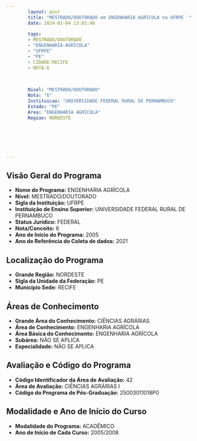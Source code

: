 ```yaml
---
        layout: post
        title: "MESTRADO/DOUTORADO em ENGENHARIA AGRÍCOLA na UFRPE  "
        date: 2024-01-04 13:01:48
     
        tags:
        - MESTRADO/DOUTORADO
        - "ENGENHARIA-AGRÍCOLA"
        - "UFRPE"
        - "PE"
        - CIDADE:RECIFE
        - NOTA:6
        
       

        Nivel: "MESTRADO/DOUTORADO"
        Nota: "6"
        Instituicao: "UNIVERSIDADE FEDERAL RURAL DE PERNAMBUCO"
        Estado: "PE"
        Area: "ENGENHARIA AGRÍCOLA"
        Regiao: NORDESTE
        
        
        
        
        
        
---
```

## Visão Geral do Programa
- **Nome do Programa:** ENGENHARIA AGRÍCOLA
- **Nível:** MESTRADO/DOUTORADO
- **Sigla da Instituição:** UFRPE
- **Instituição de Ensino Superior:** UNIVERSIDADE FEDERAL RURAL DE PERNAMBUCO
- **Status Jurídico:** FEDERAL
- **Nota/Conceito:** 6
- **Ano de Início do Programa:** 2005
- **Ano de Referência do Coleta de dados:** 2021

## Localização do Programa
- **Grande Região:** NORDESTE
- **Sigla da Unidade da Federação:** PE
- **Município Sede:** RECIFE

## Áreas de Conhecimento
- **Grande Área do Conhecimento:** CIÊNCIAS AGRÁRIAS
- **Área de Conhecimento:** ENGENHARIA AGRÍCOLA
- **Área Básica do Conhecimento:** ENGENHARIA AGRÍCOLA
- **Subárea:** NÃO SE APLICA
- **Especialidade:** NÃO SE APLICA

## Avaliação e Código do Programa
- **Código Identificador da Área de Avaliação:** 42
- **Área de Avaliação:** CIÊNCIAS AGRÁRIAS I
- **Código do Programa de Pós-Graduação:** 25003011018P0


## Modalidade e Ano de Início do Curso
- **Modalidade do Programa:** ACADÊMICO
- **Ano de Início de Cada Curso:** 2005/2008
